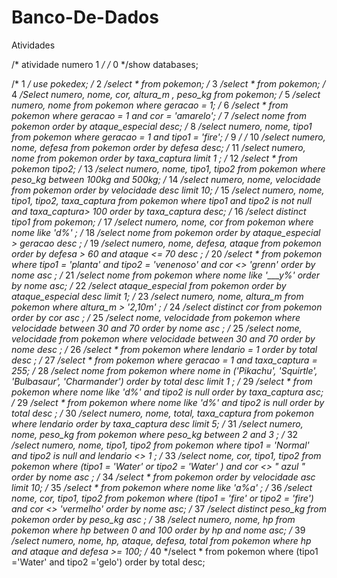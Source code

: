 # Banco-De-Dados
Atividades


/* atividade numero 1 */
/* 0 */show databases;

/* 1 */ use pokedex;
/* 2 */select * from pokemon;
/* 3 */select * from pokemon;
/* 4 */Select numero, nome, cor, altura_m , peso_kg from pokemon;
/* 5 */select numero, nome from pokemon  where geracao = 1; 
/* 6 */select * from pokemon where geracao = 1 and cor = 'amarelo';
/* 7 */select nome from pokemon order by  ataque_especial desc;
/* 8 */select numero, nome, tipo1 from pokemon where geracao = 1 and tipo1 = 'fire';
/* 9 */
/* 10 */select numero, nome, defesa from pokemon order by defesa desc;
/* 11 */select numero, nome from pokemon order by taxa_captura limit 1 ;
/* 12 */select * from pokemon tipo2;
/* 13 */select numero, nome, tipo1, tipo2 from pokemon where peso_kg between 100kg and 500kg;
/* 14 */select numero, nome, velocidade from pokemon order by velocidade desc limit 10;
/* 15 */select numero, nome, tipo1, tipo2, taxa_captura from pokemon where tipo1 and tipo2  is not null and  taxa_captura> 100 order by taxa_captura desc;
/* 16 */select distinct tipo1 from pokemon;
/* 17 */select numero, nome, cor from pokemon where nome like 'd%' ;
/* 18 */select nome from pokemon  order by ataque_especial > geracao desc ;
/* 19 */select numero, nome, defesa, ataque from  pokemon  order by  defesa > 60 and  ataque <= 70 desc ;
/* 20 */select * from pokemon where tipo1 = 'planta' and tipo2 = 'venenoso' and cor <> 'grenn' order by nome asc ;
/* 21 */select nome from  pokemon where  nome like '___y%' order by nome asc;
/* 22 */select ataque_especial from pokemon order by ataque_especial desc limit 1;
/* 23 */select numero, nome, altura_m from  pokemon where altura_m >  '2,10m' ;
/* 24 */select distinct cor from pokemon order by cor asc ;
/* 25 */select nome, velocidade from  pokemon where velocidade between 30 and 70 order by  nome asc ;
/* 25 */select nome, velocidade from  pokemon where velocidade between 30 and 70 order by  nome desc ;
/* 26 */select * from pokemon where lendario = 1 order by total desc ;
/* 27 */select * from pokemon where geracao = 1 and taxa_captura = 255;
/* 28 */select nome from  pokemon where nome in ('Pikachu', 'Squirtle', 'Bulbasaur', 'Charmander') order by  total desc limit 1 ;
/* 29 */select * from  pokemon where nome like 'd%' and tipo2 is null order by taxa_captura asc;
/* 29 */select * from  pokemon where nome like 'd%' and tipo2 is null order by total desc ;
/* 30 */select numero, nome, total, taxa_captura from pokemon where lendario order by taxa_captura desc limit 5;
/* 31 */select numero, nome, peso_kg from pokemon where peso_kg between  2  and  3 ;
/* 32 */select numero, nome, tipo1, tipo2 from pokemon where tipo1 = 'Normal'  and tipo2 is null  and lendario <>  1 ;
/* 33 */select nome, cor, tipo1, tipo2 from pokemon where (tipo1 = 'Water'  or tipo2 = 'Water' ) and cor <>  " azul "  order by nome asc ;
/* 34 */select * from pokemon order by velocidade asc limit 10;
/* 35 */select * from pokemon where nome like 'a%a' ;
/* 36 */select nome, cor, tipo1, tipo2 from  pokemon where (tipo1 = 'fire' or tipo2 = 'fire') and cor <> 'vermelho' order by nome asc;
/* 37 */select distinct peso_kg from pokemon order by peso_kg asc ;
/* 38 */select numero, nome, hp from pokemon where hp between 0 and 100 order by hp and nome asc;
/* 39 */select numero, nome, hp, ataque, defesa, total from pokemon where hp and ataque and defesa >= 100; 
/* 40 */select * from pokemon where (tipo1 ='Water' and tipo2 ='gelo') order by total desc;

